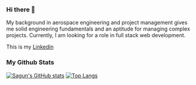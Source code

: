 ### Hi there 👋

My background in aerospace engineering and project management gives me solid engineering fundamentals and an aptitude for managing complex projects.
Currently, I am looking for a role in full stack web development.

This is my [Linkedin](https://www.linkedin.com/in/sagun-shrestha-9a67b49a/)

### My Github Stats
[![Sagun's GitHub stats](https://github-readme-stats.vercel.app/api?username=slavdefense&hide=contribs,prs&show_icons=true&theme=radical)](https://github.com/slavdefense/github-readme-stats)
[![Top Langs](https://github-readme-stats.vercel.app/api/top-langs/?username=slavdefense&layout=compact)](https://github.com/slavdefense/github-readme-stats)

